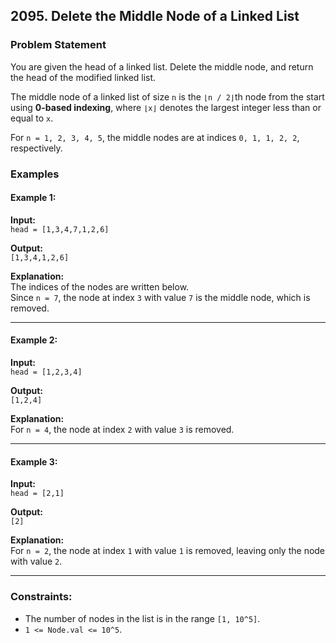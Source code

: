 ## 2095. Delete the Middle Node of a Linked List

### Problem Statement
You are given the head of a linked list. Delete the middle node, and return the head of the modified linked list.

The middle node of a linked list of size `n` is the `⌊n / 2⌋`th node from the start using **0-based indexing**, where `⌊x⌋` denotes the largest integer less than or equal to `x`.

For `n = 1, 2, 3, 4, 5`, the middle nodes are at indices `0, 1, 1, 2, 2`, respectively.

### Examples

#### Example 1:
**Input:**  
`head = [1,3,4,7,1,2,6]`  

**Output:**  
`[1,3,4,1,2,6]`  

**Explanation:**  
The indices of the nodes are written below.  
Since `n = 7`, the node at index `3` with value `7` is the middle node, which is removed.

---

#### Example 2:
**Input:**  
`head = [1,2,3,4]`  

**Output:**  
`[1,2,4]`  

**Explanation:**  
For `n = 4`, the node at index `2` with value `3` is removed.

---

#### Example 3:
**Input:**  
`head = [2,1]`  

**Output:**  
`[2]`  

**Explanation:**  
For `n = 2`, the node at index `1` with value `1` is removed, leaving only the node with value `2`.

---

### Constraints:
- The number of nodes in the list is in the range `[1, 10^5]`.
- `1 <= Node.val <= 10^5`.

